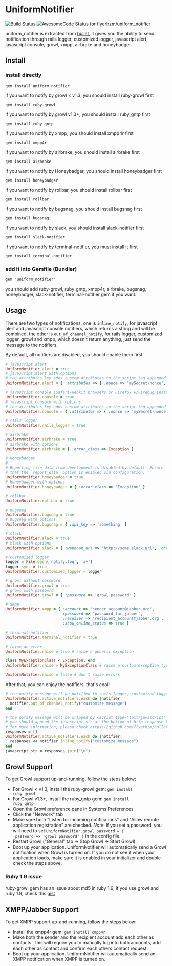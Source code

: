 # UniformNotifier

[![Build
Status](https://secure.travis-ci.org/flyerhzm/uniform_notifier.png)](http://travis-ci.org/flyerhzm/uniform_notifier)
[![AwesomeCode Status for flyerhzm/uniform_notifier](https://awesomecode.io/projects/3e29a7de-0b37-4ecf-b06d-410ebf815174/status)](https://awesomecode.io/projects/32)

uniform_notifier is extracted from [bullet][0], it gives you the ability to send notification through rails logger, customized logger, javascript alert, javascript console, growl, xmpp, airbrake and honeybadger.

## Install

### install directly

    gem install uniform_notifier

if you want to notify by growl < v1.3, you should install ruby-growl first

    gem install ruby-growl

if you want to notify by growl v1.3+, you should install ruby_gntp first

    gem install ruby_gntp

if you want to notify by xmpp, you should install xmpp4r first

    gem install xmpp4r

if you want to notify by airbrake, you should install airbrake first

    gem install airbrake

if you want to notify by Honeybadger, you should install honeybadger first

    gem install honeybadger

if you want to notify by rollbar, you should install rollbar first

    gem install rollbar

if you want to notify by bugsnag, you should install bugsnag first

    gem install bugsnag

if you want to notify by slack, you should install slack-notifier first

    gem install slack-notifier

if you want to notify by terminal-notifier, you must install it first

    gem install terminal-notifier

### add it into Gemfile (Bundler)

    gem "uniform_notifier"

  you should add ruby-growl, ruby_gntp, xmpp4r, airbrake, bugsnag, honeybadger, slack-notifier, terminal-notifier gem if you want.

## Usage

There are two types of notifications,
one is <code>inline_notify</code>, for javascript alert and javascript console notifiers, which returns a string and will be combined,
the other is <code>out_of_channel_notify</code>, for rails logger, customized logger, growl and xmpp, which doesn't return anything, just send the message to the notifiers.

By default, all notifiers are disabled, you should enable them first.

```ruby
# javascript alert
UniformNotifier.alert = true
# javascript alert with options
# the attributes key adds custom attributes to the script tag appended to the body
UniformNotifier.alert = { :attributes => { :nonce => 'mySecret-nonce', 'data-key' => 'value' } }

# javascript console (Safari/Webkit browsers or Firefox w/Firebug installed)
UniformNotifier.console = true
# javascript console with options
# the attributes key adds custom attributes to the script tag appended to the body
UniformNotifier.console = { :attributes => { :nonce => 'mySecret-nonce', 'data-key' => 'value' } }

# rails logger
UniformNotifier.rails_logger = true

# airbrake
UniformNotifier.airbrake = true
# airbrake with options
UniformNotifier.airbrake = { :error_class => Exception }

# Honeybadger
#
# Reporting live data from development is disabled by default. Ensure
# that the `report_data` option is enabled via configuration.
UniformNotifier.honeybadger = true
# Honeybadger with options
UniformNotifier.honeybadger = { :error_class => 'Exception' }

# rollbar
UniformNotifier.rollbar = true

# bugsnag
UniformNotifier.bugsnag = true
# bugsnag with options
UniformNotifier.bugsnag = { :api_key => 'something' }

# slack
UniformNotifier.slack = true
# slack with options
UniformNotifier.slack = { :webhook_url => 'http://some.slack.url', :channel => '#default', :username => 'notifier' }

# customized logger
logger = File.open('notify.log', 'a+')
logger.sync = true
UniformNotifier.customized_logger = logger

# growl without password
UniformNotifier.growl = true
# growl with passowrd
UniformNotifier.growl = { :password => 'growl password' }

# xmpp
UniformNotifier.xmpp = { :account => 'sender_account@jabber.org',
                         :password => 'password_for_jabber',
                         :receiver => 'recipient_account@jabber.org',
                         :show_online_status => true }

# terminal-notifier
UniformNotifier.terminal_notifier = true

# raise an error
UniformNotifier.raise = true # raise a generic exception

class MyExceptionClass < Exception; end
UniformNotifier.raise = MyExceptionClass # raise a custom exception type

UniformNotifier.raise = false # don't raise errors
```

After that, you can enjoy the notifiers, that's cool!

```ruby
# the notify message will be notified to rails logger, customized logger, growl or xmpp.
UniformNotifier.active_notifiers.each do |notifier|
  notifier.out_of_channel_notify("customize message")
end

# the notify message will be wrapped by <script type="text/javascript">...</script>,
# you should append the javascript_str at the bottom of http response body.
# for more information, please check https://github.com/flyerhzm/bullet/blob/master/lib/bullet/rack.rb
responses = []
UniformNotifier.active_notifiers.each do |notifier|
  responses << notifier.inline_notify("customize message")
end
javascript_str = responses.join("\n")
```

## Growl Support

To get Growl support up-and-running, follow the steps below:

* For Growl < v1.3, install the ruby-growl gem: <code>gem install ruby-growl</code>
* For Growl v1.3+, install the ruby_gntp gem: <code>gem install ruby_gntp</code>
* Open the Growl preference pane in Systems Preferences
* Click the "Network" tab
* Make sure both "Listen for incoming notifications" and "Allow remote application registration" are checked. *Note*: If you set a password, you will need to set <code>UniformNotifier.growl_password = { :password => 'growl password' }</code> in the config file.
* Restart Growl ("General" tab -> Stop Growl -> Start Growl)
* Boot up your application. UniformNotifier will automatically send a Growl notification when Growl is turned on. If you do not see it when your application loads, make sure it is enabled in your initializer and double-check the steps above.

### Ruby 1.9 issue

ruby-growl gem has an issue about md5 in ruby 1.9, if you use growl and ruby 1.9, check this [gist][1]

## XMPP/Jabber Support

To get XMPP support up-and-running, follow the steps below:

* Install the xmpp4r gem: <code>gem install xmpp4r</code>
* Make both the sender and the recipient account add each other as contacts.
  This will require you to manually log into both accounts, add each other
  as contact and confirm each others contact request.
* Boot up your application. UniformNotifier will automatically send an XMPP notification when XMPP is turned on.


[0]: https://github.com/flyerhzm/bullet
[1]: https://gist.github.com/300184
